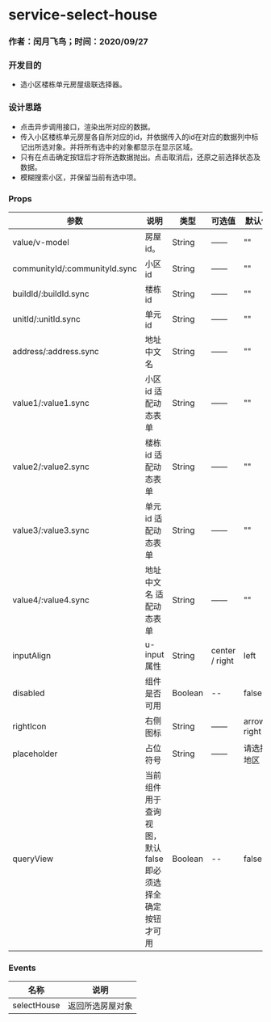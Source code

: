 
# service-select-house
### 作者：闰月飞鸟；时间：2020/09/27
### 开发目的
- 造小区楼栋单元房屋级联选择器。
### 设计思路
- 点击异步调用接口，渲染出所对应的数据。
- 传入小区楼栋单元房屋各自所对应的id，并依据传入的id在对应的数据列中标记出所选对象。并将所有选中的对象都显示在显示区域。
- 只有在点击确定按钮后才将所选数据抛出。点击取消后，还原之前选择状态及数据。
- 模糊搜索小区，并保留当前有选中项。


### Props 

参数 |说明|类型|可选值|默认值
---|---|---|---|---
value/v-model| 房屋id。|String|——|""
communityId/:communityId.sync| 小区id |String|——|""
buildId/:buildId.sync| 楼栋id |String|——|""
unitId/:unitId.sync| 单元id |String|——|""
address/:address.sync| 地址中文名 |String|——|""
value1/:value1.sync| 小区id 适配动态表单 |String|——|""
value2/:value2.sync| 楼栋id 适配动态表单|String|——|""
value3/:value3.sync| 单元id 适配动态表单|String|——|""
value4/:value4.sync| 地址中文名 适配动态表单|String|——|""
inputAlign|u-input 属性|String|center / right|left
disabled|组件是否可用|Boolean|--|false
rightIcon|右侧图标|String|——|arrow-right
placeholder|占位符号|String|——|请选择地区
queryView|当前组件用于查询视图，默认false即必须选择全确定按钮才可用|Boolean|--|false

 
 
 ### Events 
名称 |说明 
---|--- 
selectHouse|返回所选房屋对象 


